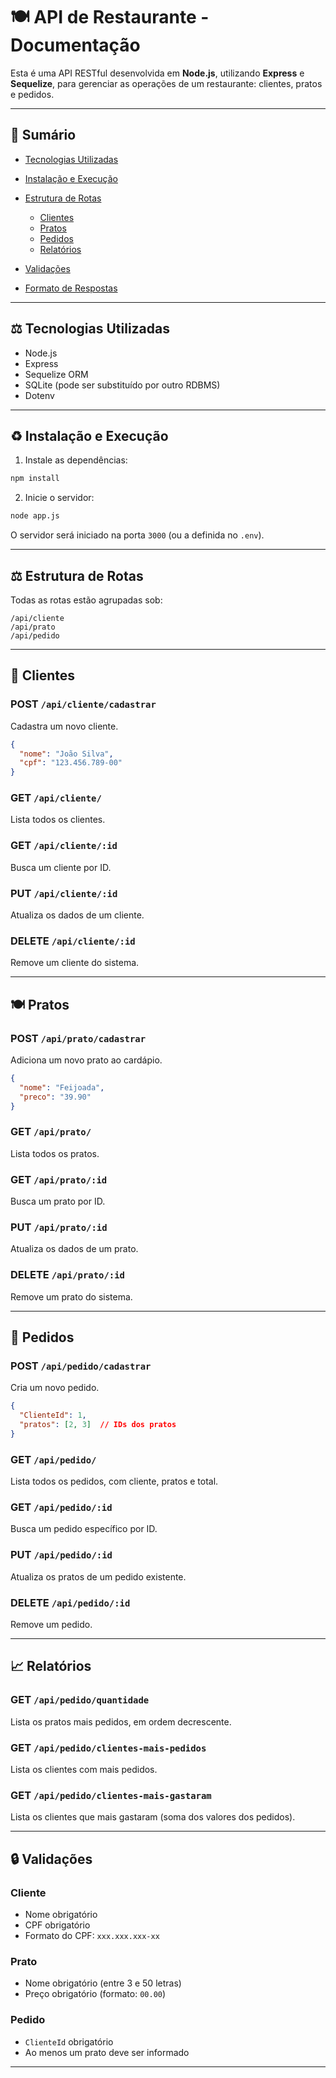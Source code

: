# 🍽️ API de Restaurante - Documentação

Esta é uma API RESTful desenvolvida em **Node.js**, utilizando **Express** e **Sequelize**, para gerenciar as operações de um restaurante: clientes, pratos e pedidos.

---

## 📄 Sumário

* [Tecnologias Utilizadas](#tecnologias-utilizadas)
* [Instalação e Execução](#instala%C3%A7%C3%A3o-e-execu%C3%A7%C3%A3o)
* [Estrutura de Rotas](#estrutura-de-rotas)

  * [Clientes](#clientes)
  * [Pratos](#pratos)
  * [Pedidos](#pedidos)
  * [Relatórios](#relat%C3%B3rios)
* [Validações](#valida%C3%A7%C3%B5es)
* [Formato de Respostas](#formato-de-respostas)

---

## ⚖️ Tecnologias Utilizadas

* Node.js
* Express
* Sequelize ORM
* SQLite (pode ser substituído por outro RDBMS)
* Dotenv

---

## ♻️ Instalação e Execução

1. Instale as dependências:

```bash
npm install
```

2. Inicie o servidor:

```bash
node app.js
```

O servidor será iniciado na porta `3000` (ou a definida no `.env`).

---

## ⚖️ Estrutura de Rotas

Todas as rotas estão agrupadas sob:

```
/api/cliente
/api/prato
/api/pedido
```

---

## 👥 Clientes

### POST `/api/cliente/cadastrar`

Cadastra um novo cliente.

```json
{
  "nome": "João Silva",
  "cpf": "123.456.789-00"
}
```

### GET `/api/cliente/`

Lista todos os clientes.

### GET `/api/cliente/:id`

Busca um cliente por ID.

### PUT `/api/cliente/:id`

Atualiza os dados de um cliente.

### DELETE `/api/cliente/:id`

Remove um cliente do sistema.

---

## 🍽️ Pratos

### POST `/api/prato/cadastrar`

Adiciona um novo prato ao cardápio.

```json
{
  "nome": "Feijoada",
  "preco": "39.90"
}
```

### GET `/api/prato/`

Lista todos os pratos.

### GET `/api/prato/:id`

Busca um prato por ID.

### PUT `/api/prato/:id`

Atualiza os dados de um prato.

### DELETE `/api/prato/:id`

Remove um prato do sistema.

---

## 🍔 Pedidos

### POST `/api/pedido/cadastrar`

Cria um novo pedido.

```json
{
  "ClienteId": 1,
  "pratos": [2, 3]  // IDs dos pratos
}
```

### GET `/api/pedido/`

Lista todos os pedidos, com cliente, pratos e total.

### GET `/api/pedido/:id`

Busca um pedido específico por ID.

### PUT `/api/pedido/:id`

Atualiza os pratos de um pedido existente.

### DELETE `/api/pedido/:id`

Remove um pedido.

---

## 📈 Relatórios

### GET `/api/pedido/quantidade`

Lista os pratos mais pedidos, em ordem decrescente.

### GET `/api/pedido/clientes-mais-pedidos`

Lista os clientes com mais pedidos.

### GET `/api/pedido/clientes-mais-gastaram`

Lista os clientes que mais gastaram (soma dos valores dos pedidos).

---

## 🔒 Validações

### Cliente

* Nome obrigatório
* CPF obrigatório
* Formato do CPF: `xxx.xxx.xxx-xx`

### Prato

* Nome obrigatório (entre 3 e 50 letras)
* Preço obrigatório (formato: `00.00`)

### Pedido

* `ClienteId` obrigatório
* Ao menos um prato deve ser informado

---
 
